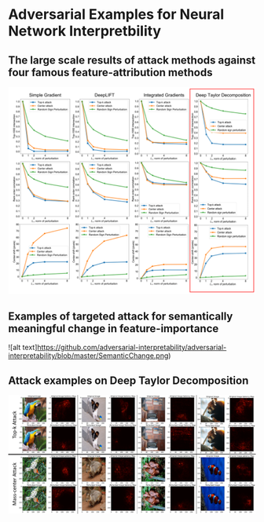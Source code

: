 # Adversarial Examples for Neural Network Interpretbility

## The large scale results of attack methods against four famous feature-attribution methods
![alt text](https://github.com/adversarial-interpretability/adversarial-interpretability/blob/master/SaliencyMethodsComparison.png)

## Examples of targeted attack for semantically meaningful change in feature-importance
![alt text]https://github.com/adversarial-interpretability/adversarial-interpretability/blob/master/SemanticChange.png)
## Attack examples on Deep Taylor Decomposition
![alt text](https://github.com/adversarial-interpretability/adversarial-interpretability/blob/master/DTD_examples.png
)
